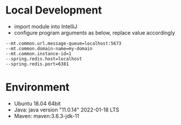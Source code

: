 # Local Development
- import module into IntelliJ
- configure program arguments as below, replace value accordingly

```
--mt.common.url.message-queue=localhost:5673
--mt.common.domain-name=my-domain
--mt.common.instance-id=1
--spring.redis.host=localhost
--spring.redis.port=6381
```

# Environment
- Ubuntu 18.04 64bit
- Java: java version "11.0.14" 2022-01-18 LTS
- Maven: maven:3.6.3-jdk-11